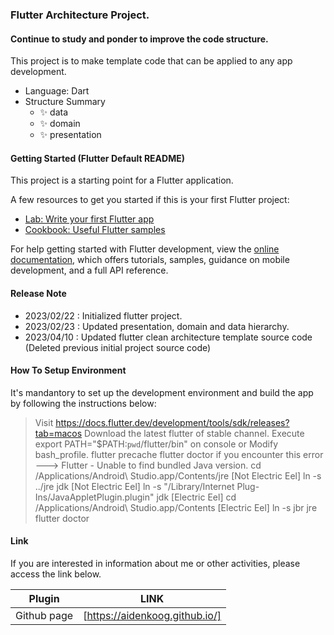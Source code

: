 ### Flutter Architecture Project.

#### Continue to study and ponder to improve the code structure.

This project is to make template code that can be applied to any app development.

- Language: Dart
- Structure Summary
  - ✨ data
  - ✨ domain
  - ✨ presentation

#### Getting Started (Flutter Default README)

This project is a starting point for a Flutter application.

A few resources to get you started if this is your first Flutter project:

- [Lab: Write your first Flutter app](https://docs.flutter.dev/get-started/codelab)
- [Cookbook: Useful Flutter samples](https://docs.flutter.dev/cookbook)

For help getting started with Flutter development, view the
[online documentation](https://docs.flutter.dev/), which offers tutorials,
samples, guidance on mobile development, and a full API reference.

#### Release Note

- 2023/02/22 : Initialized flutter project.
- 2023/02/23 : Updated presentation, domain and data hierarchy.
- 2023/04/10 : Updated flutter clean architecture template source code (Deleted previous initial project source code)

#### How To Setup Environment

It's mandantory to set up the development environment and build the app by following the instructions below:

> Visit https://docs.flutter.dev/development/tools/sdk/releases?tab=macos
> Download the latest flutter of stable channel.
> Execute export PATH="$PATH:`pwd`/flutter/bin" on console or Modify bash_profile.
> flutter precache
> flutter doctor
> if you encounter this error ---> Flutter - Unable to find bundled Java version.
> cd /Applications/Android\ Studio.app/Contents/jre
> [Not Electric Eel] ln -s ../jre jdk
> [Not Electric Eel] ln -s "/Library/Internet Plug-Ins/JavaAppletPlugin.plugin" jdk
> [Electric Eel] cd /Applications/Android\ Studio.app/Contents
> [Electric Eel] ln -s jbr jre
> flutter doctor

#### Link

If you are interested in information about me or other activities, please access the link below.

| Plugin      | LINK                                     |
| ----------- | ---------------------------------------- |
| Github page | [https://aidenkoog.github.io/] |
